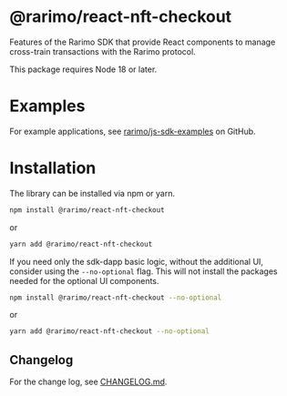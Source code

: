 # @rarimo/react-nft-checkout
Features of the Rarimo SDK that provide React components to manage cross-train transactions with the Rarimo protocol.

This package requires Node 18 or later.

# Examples

For example applications, see [rarimo/js-sdk-examples](https://github.com/rarimo/js-sdk-examples/) on GitHub.

# Installation

The library can be installed via npm or yarn.

```bash
npm install @rarimo/react-nft-checkout
```

or

```bash
yarn add @rarimo/react-nft-checkout
```

If you need only the sdk-dapp basic logic, without the additional UI, consider using the `--no-optional` flag.
This will not install the packages needed for the optional UI components.

```bash
npm install @rarimo/react-nft-checkout --no-optional
```

or

```bash
yarn add @rarimo/react-nft-checkout --no-optional
```

## Changelog

For the change log, see [CHANGELOG.md](https://github.com/rarimo/js-sdk/blob/main/CHANGELOG.md).